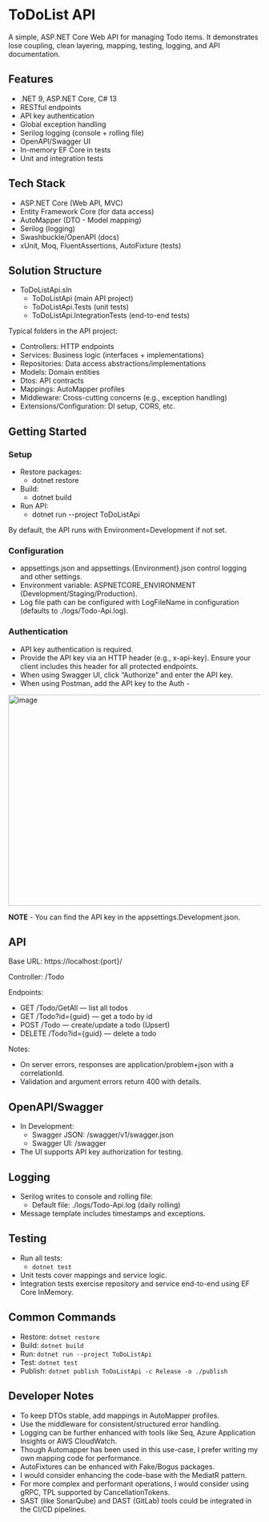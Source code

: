 # ToDoList API

A simple, ASP.NET Core Web API for managing Todo items. It demonstrates lose coupling, clean layering, mapping, testing, logging, and API documentation.

## Features

- .NET 9, ASP.NET Core, C# 13
- RESTful endpoints
- API key authentication
- Global exception handling
- Serilog logging (console + rolling file)
- OpenAPI/Swagger UI
- In-memory EF Core in tests
- Unit and integration tests

## Tech Stack

- ASP.NET Core (Web API, MVC)
- Entity Framework Core (for data access)
- AutoMapper (DTO - Model mapping)
- Serilog (logging)
- Swashbuckle/OpenAPI (docs)
- xUnit, Moq, FluentAssertions, AutoFixture (tests)

## Solution Structure

- ToDoListApi.sln
  - ToDoListApi (main API project)
  - ToDoListApi.Tests (unit tests)
  - ToDoListApi.IntegrationTests (end-to-end tests)

Typical folders in the API project:
- Controllers: HTTP endpoints
- Services: Business logic (interfaces + implementations)
- Repositories: Data access abstractions/implementations
- Models: Domain entities
- Dtos: API contracts
- Mappings: AutoMapper profiles
- Middleware: Cross-cutting concerns (e.g., exception handling)
- Extensions/Configuration: DI setup, CORS, etc.

## Getting Started

### Setup

- Restore packages:
  - dotnet restore
- Build:
  - dotnet build
- Run API:
  - dotnet run --project ToDoListApi

By default, the API runs with Environment=Development if not set.

### Configuration

- appsettings.json and appsettings.{Environment}.json control logging and other settings.
- Environment variable: ASPNETCORE_ENVIRONMENT (Development/Staging/Production).
- Log file path can be configured with LogFileName in configuration (defaults to ./logs/Todo-Api.log).

### Authentication

- API key authentication is required.
- Provide the API key via an HTTP header (e.g., x-api-key). Ensure your client includes this header for all protected endpoints.
- When using Swagger UI, click “Authorize” and enter the API key.
- When using Postman, add the API key to the Auth -
<img width="536" height="421" alt="image" src="https://github.com/user-attachments/assets/c0b6742a-4808-40c8-9a80-cafaa86f7410" />


**NOTE** - You can find the API key in the appsettings.Development.json.

## API

Base URL: https://localhost:{port}/

Controller: /Todo

Endpoints:
- GET /Todo/GetAll — list all todos
- GET /Todo?id={guid} — get a todo by id
- POST /Todo — create/update a todo (Upsert)
- DELETE /Todo?id={guid} — delete a todo

Notes:
- On server errors, responses are application/problem+json with a correlationId.
- Validation and argument errors return 400 with details.

## OpenAPI/Swagger

- In Development:
  - Swagger JSON: /swagger/v1/swagger.json
  - Swagger UI: /swagger
- The UI supports API key authorization for testing.

## Logging

- Serilog writes to console and rolling file:
  - Default file: ./logs/Todo-Api.log (daily rolling)
- Message template includes timestamps and exceptions.

## Testing

- Run all tests:
  - `dotnet test`
- Unit tests cover mappings and service logic.
- Integration tests exercise repository and service end-to-end using EF Core InMemory.

## Common Commands

- Restore: `dotnet restore`
- Build: `dotnet build`
- Run: `dotnet run --project ToDoListApi`
- Test: `dotnet test`
- Publish: `dotnet publish ToDoListApi -c Release -o ./publish`


## Developer Notes

- To keep DTOs stable, add mappings in AutoMapper profiles.
- Use the middleware for consistent/structured error handling.
- Logging can be further enhanced with tools like Seq, Azure Application Insights or AWS CloudWatch.
- Though Automapper has been used in this use-case, I prefer writing my own mapping code for performance.
- AutoFixtures can be enhanced with Fake/Bogus packages.
- I would consider enhancing the code-base with the MediatR pattern.
- For more complex and performant operations, I would consider using gRPC, TPL supported by CancellationTokens.
- SAST (like SonarQube) and DAST (GitLab) tools could be integrated in the CI/CD pipelines.


